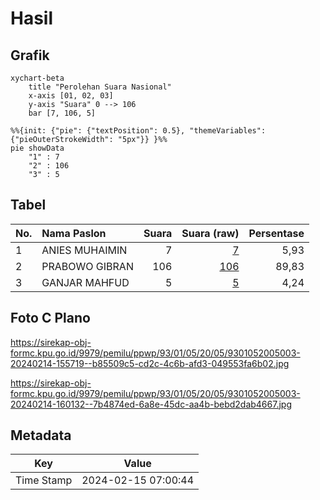 # Hasil

## Grafik

```mermaid
xychart-beta
    title "Perolehan Suara Nasional"
    x-axis [01, 02, 03]
    y-axis "Suara" 0 --> 106
    bar [7, 106, 5]
```

```mermaid
%%{init: {"pie": {"textPosition": 0.5}, "themeVariables": {"pieOuterStrokeWidth": "5px"}} }%%
pie showData
    "1" : 7
    "2" : 106
    "3" : 5
```

## Tabel

| No. | Nama Paslon    | Suara | Suara (raw) | Persentase |
|:--- |:-------------- | -----:| -----------:| ----------:|
| 1   | ANIES MUHAIMIN | 7     | [7][p-1]    | 5,93       |
| 2   | PRABOWO GIBRAN | 106   | [106][p-2]  | 89,83      |
| 3   | GANJAR MAHFUD  | 5     | [5][p-3]    | 4,24       |


[p-1]: https://github.com/gigit-pemilu/pemilu-2024/blob/main/pilpres/hitung-suara/sub/93-papua-selatan/sub/01-merauke/sub/05-semangga/sub/2005-kuprik/sub/003-tps/sub/paslon-1.txt
[p-2]: https://github.com/gigit-pemilu/pemilu-2024/blob/main/pilpres/hitung-suara/sub/93-papua-selatan/sub/01-merauke/sub/05-semangga/sub/2005-kuprik/sub/003-tps/sub/paslon-2.txt
[p-3]: https://github.com/gigit-pemilu/pemilu-2024/blob/main/pilpres/hitung-suara/sub/93-papua-selatan/sub/01-merauke/sub/05-semangga/sub/2005-kuprik/sub/003-tps/sub/paslon-3.txt

## Foto C Plano

https://sirekap-obj-formc.kpu.go.id/9979/pemilu/ppwp/93/01/05/20/05/9301052005003-20240214-155719--b85509c5-cd2c-4c6b-afd3-049553fa6b02.jpg

https://sirekap-obj-formc.kpu.go.id/9979/pemilu/ppwp/93/01/05/20/05/9301052005003-20240214-160132--7b4874ed-6a8e-45dc-aa4b-bebd2dab4667.jpg


## Metadata

| Key        | Value               |
| ---------- | ------------------- |
| Time Stamp | 2024-02-15 07:00:44 |



